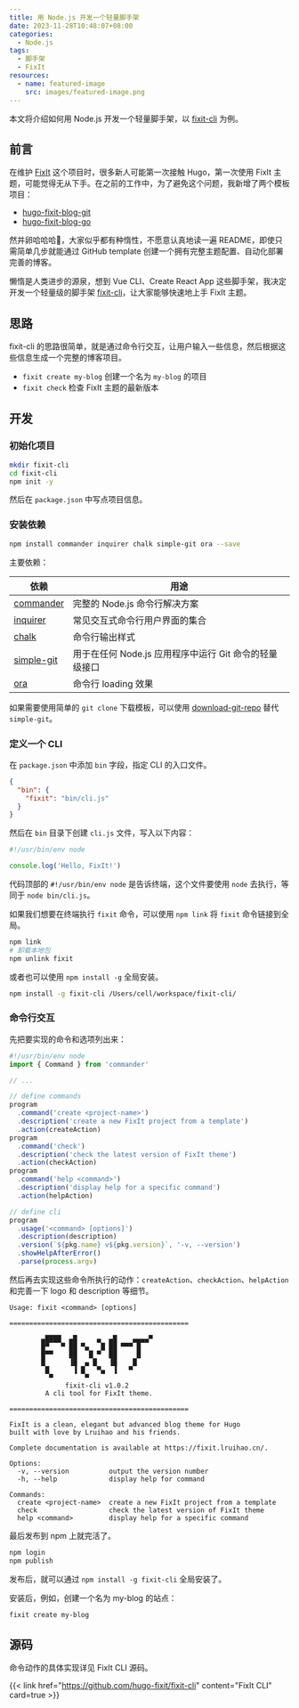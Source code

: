 ```yaml
---
title: 用 Node.js 开发一个轻量脚手架
date: 2023-11-28T10:48:07+08:00
categories:
  - Node.js
tags:
  - 脚手架
  - FixIt
resources:
  - name: featured-image
    src: images/featured-image.png
---
```


本文将介绍如何用 Node.js 开发一个轻量脚手架，以 [fixit-cli](https://github.com/hugo-fixit/fixit-cli) 为例。

<!--more-->

## 前言

在维护 [FixIt](https://github.com/hugo-fixit/FixIt) 这个项目时，很多新人可能第一次接触 Hugo，第一次使用 FixIt 主题，可能觉得无从下手。在之前的工作中，为了避免这个问题，我新增了两个模板项目：

- [hugo-fixit-blog-git](https://github.com/hugo-fixit/hugo-fixit-blog-git)
- [hugo-fixit-blog-go](https://github.com/hugo-fixit/hugo-fixit-blog-go)

然并卵哈哈哈🤣，大家似乎都有种惰性，不愿意认真地读一遍 README，即使只需简单几步就能通过 GitHub template 创建一个拥有完整主题配置、自动化部署完善的博客。

懒惰是人类进步的源泉，想到 Vue CLI、Create React App 这些脚手架，我决定开发一个轻量级的脚手架 [fixit-cli](https://github.com/hugo-fixit/fixit-cli)，让大家能够快速地上手 FixIt 主题。

## 思路

fixit-cli 的思路很简单，就是通过命令行交互，让用户输入一些信息，然后根据这些信息生成一个完整的博客项目。

- `fixit create my-blog` 创建一个名为 `my-blog` 的项目
- `fixit check` 检查 FixIt 主题的最新版本

## 开发

### 初始化项目

```bash
mkdir fixit-cli
cd fixit-cli
npm init -y
```

然后在 `package.json` 中写点项目信息。

### 安装依赖

```bash
npm install commander inquirer chalk simple-git ora --save
```

主要依赖：

| 依赖                                                   | 用途                                                   |
| ------------------------------------------------------ | ------------------------------------------------------ |
| [commander](https://www.npmjs.com/package/commander)   | 完整的 Node.js 命令行解决方案                          |
| [inquirer](https://www.npmjs.com/package/inquirer)     | 常见交互式命令行用户界面的集合                         |
| [chalk](https://www.npmjs.com/package/chalk)           | 命令行输出样式                                         |
| [simple-git](https://www.npmjs.com/package/simple-git) | 用于在任何 Node.js 应用程序中运行 Git 命令的轻量级接口 |
| [ora](https://www.npmjs.com/package/ora)               | 命令行 loading 效果                                    |

如果需要使用简单的 `git clone` 下载模板，可以使用 [download-git-repo](https://www.npmjs.com/package/download-git-repo) 替代 `simple-git`。

### 定义一个 CLI

在 `package.json` 中添加 `bin` 字段，指定 CLI 的入口文件。

```json
{
  "bin": {
    "fixit": "bin/cli.js"
  }
}
```

然后在 `bin` 目录下创建 `cli.js` 文件，写入以下内容：

```js
#!/usr/bin/env node

console.log('Hello, FixIt!')
```

代码顶部的 `#!/usr/bin/env node` 是告诉终端，这个文件要使用 `node` 去执行，等同于 `node bin/cli.js`。

如果我们想要在终端执行 `fixit` 命令，可以使用 `npm link` 将 `fixit` 命令链接到全局。

```bash
npm link
# 卸载本地包
npm unlink fixit
```

或者也可以使用 `npm install -g` 全局安装。

```bash
npm install -g fixit-cli /Users/cell/workspace/fixit-cli/
```

### 命令行交互

先把要实现的命令和选项列出来：

```js {title="bin/cli.js"}
#!/usr/bin/env node
import { Command } from 'commander'

// ...

// define commands
program
  .command('create <project-name>')
  .description('create a new FixIt project from a template')
  .action(createAction)
program
  .command('check')
  .description('check the latest version of FixIt theme')
  .action(checkAction)
program
  .command('help <command>')
  .description('display help for a specific command')
  .action(helpAction)

// define cli
program
  .usage('<command> [options]')
  .description(description)
  .version(`${pkg.name} v${pkg.version}`, '-v, --version')
  .showHelpAfterError()
  .parse(process.argv)
```

然后再去实现这些命令所执行的动作：`createAction`、`checkAction`、`helpAction` 和完善一下 logo 和 description 等细节。

```plain {title="fixit --help"}
Usage: fixit <command> [options]

=============================================

        ▄████  ▄█     ▄  ▄█    ▄▄▄▄▀ 
        █▀   ▀ ██ ▀▄   █ ██ ▀▀▀ █    
        █▀▀    ██   █ ▀  ██     █    
        █      ▐█  ▄ █   ▐█    █     
         █      ▐ █   ▀▄  ▐   ▀      
          ▀        ▀                
              fixit-cli v1.0.2
         A cli tool for FixIt theme.

=============================================

FixIt is a clean, elegant but advanced blog theme for Hugo
built with love by Lruihao and his friends.

Complete documentation is available at https://fixit.lruihao.cn/.

Options:
  -v, --version          output the version number
  -h, --help             display help for command

Commands:
  create <project-name>  create a new FixIt project from a template
  check                  check the latest version of FixIt theme
  help <command>         display help for a specific command
```

最后发布到 npm 上就完活了。

```bash
npm login
npm publish
```

发布后，就可以通过 `npm install -g fixit-cli` 全局安装了。

安装后，例如，创建一个名为 my-blog 的站点：

```bash
fixit create my-blog
```

## 源码

命令动作的具体实现详见 FixIt CLI 源码。

{{< link href="https://github.com/hugo-fixit/fixit-cli" content="FixIt CLI" card=true >}}
